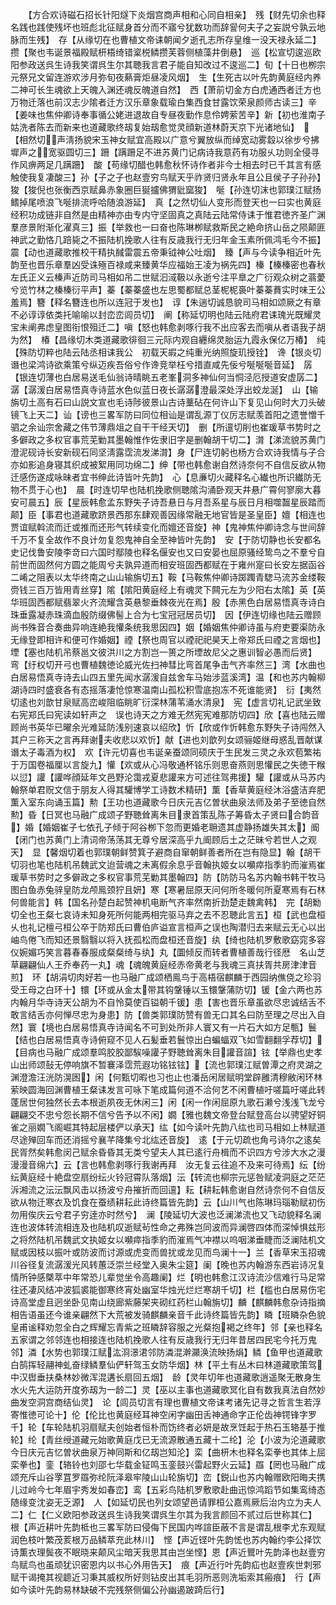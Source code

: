 <!-- { "loadSidebar": true } -->
　　【方合欢诗磁石招长针阳燧下炎烟宫商声相和心同自相亲】　残【财先切余也释名践也践使残坏也班彪北征赋身首分而不寤兮犹数功而辞諐何夫子之妄説兮孰云地脉而生残】　存【从缘切在也曹植文帝诔朝闻夕逝孔志所存皇维一没天禄永延二】攒【聚也韦诞景福殿赋枅梧绮错楶棁鳞攒芙蓉侧植藻井倒悬】　巡【松宣切逡巡欧阳参政送呉生诗我笑谓呉生尔其聴我言君子能自知改过不逡巡二】旬【十日也栁宗元祭兄文留连游欢涉月弥旬夜爇膏炬昼凌风烟】　生【生死古以叶先韵黄庭经内养二神可长生魂欲上天魄入渊还魂反魄道自然】　西【萧前切金方白虎通西者迁方也万物迁落也前汉志少隂者迁方汉乐章象载瑜白集西食甘露饮荣泉颜师古读三】辛【姜味也焦仲卿诗奉事循公姥进退故自专昼夜勤作息伶娉萦苦辛】新【初也淮南子姑洗者陈去而新来也道藏歌终刼复始刼愈觉灵顔新道林蔚天京下光诸地仙】　【相然切声淸扬貌宋玉神女赋宜高殿以广意兮翼放纵而绰宽动雾縠以徐步兮拂墀声之宽驱圆切三】跚【蹒跚足不进苏黄门记病诗我意药有功服乆功则全侵寻作风痹两足几蹒跚】　酸【苟缘切醋也韩愈秋怀诗作者非今士相去时已千其言有感触使我复凄酸三】孙【子之子也赵壹穷鸟赋天乎祚贤归贤永年且公且侯子子孙孙】狻【狻倪也张衡西京赋鼻赤象圈巨狿攎佛猬豼窳狻】　唌【孙连切沫也郭璞江赋扬鳍掉尾喷浪飞唌排流呼哈随浪游延】　真【之然切仙人变形而登天也一曰实也黄庭经积功成链非自然是由精神亦由专内守坚固真之真陆云陆常侍诔于惟君徳齐圣广渊羣彦景附渐化濯真三】振【举救也一曰奋也陈琳栁赋救斯民之絶命挤山岳之陨颠匪神武之勤恪几踣毙之不振陆机挽歌人往有反歳我行无归年金玉素所佩鸿毛今不振】震【动也道藏歌推校干精执馘雷震五帝秉钺神公吐烟】　臻【声与今读争相近叶先韵至也晋乐章羣凶受诛殛百禄咸来臻黄华应福始王凌为祸先四】榛【榛榛密也春秋左氏正义云榛声近防司马相如吊二世赋汩淢靸以永逝兮注平臯之广衍观众树之蓊薆兮览竹林之榛榛衍平声】蓁【蓁蓁盛也左思蜀都赋总茎柅柅裛叶蓁蓁蕡实时味王公羞焉】簪【释名簪连也所以连冠于发也】　谆【朱遄切诚恳貌司马相如颂厥之有章不必谆谆依类托喻喻以封峦峦闾员切】　阐【称延切明也陆云陆府君诔瑰光既耀灵宝未阐弗虑皇图衔恨殂迁二】嗔【怒也韩愈剥啄行我不出应客去而嗔从者语我子胡为然】　椿【昌缘切木类道藏歌徘徊三元际内观自纒绵灵胎运九霞永保亿万椿】　纯【殊防切粹也陆云陆丞相诔我公　初载天嘏之纯重光纳照旋玑授铨】　谗【银炎切谮也梁鸿诗欲乘策兮纵迈疾吾俗兮作谗竞举枉兮措直咸先佞兮唌唌唌音延】　孱【银连切薄也白居易送毛仙翁诗晴眺五老峯洞多神仙何当恫泾厄授道安虚孱二】潺【潺湲白居易悟真寺诗蓝水色似蓝日夜长潺潺澄最深处浮出蛟龙涎】　山【输旃切土高有石曰山説文宣也毛诗陟彼景山古诗藳砧在何许山下复见山何时大刀头破镜飞上天二】讪【谤也三畧军防曰同位相讪是谓乱源丁仪厉志赋羡首阳之遗誉憎千驷之余讪宗舍藏之伟节薄鼎俎之自干干经天切】　删【所邅切削也崔瑗草书势时之多僻政之多权官事荒芜勦其墨翰惟作佐隶旧字是删翰胡干切二】潸【涕流貌苏黄门澄泥砚诗长安新砚石同坚淸露霑流发涕潸】身【尸连切躬也杨方合欢诗我情与子合亦如影追身寝其织成被絮用同功绵二】绅【带也韩愈谢自然诗奈何不自信反欲从物迁感伤遂成咏昧者宜书绅此诗皆叶先韵】　心【息亷切火藏释名心纎也所识纎防无物不贯于心也】　晨【时连切早也陆机挽歌侧聴隂沟涌卧观天井悬广霄何寥廓大暮安可晨五】辰【星辰韩愈孟东野失子诗吾悬日与月吾系星与辰日月相噬齧星辰踏而颠】臣【事君也道藏歌跻景西那东肆观善因缘常融无地官皆是圣皇臣】嬗【相连也贾谊赋斡流而迁或推而还形气转续变化而嬗还音旋】神【鬼神焦仲卿诗念与世间辞千万不复全故作不良计勿复怨鬼神自全至神皆叶先韵】　安【于防切静也长安都名史记伐鲁安陵李竒曰六国时鄢陵也释名偃安也又曰安晏也屈原骚经鸷鸟之不羣兮自前世而固然何方圆之能周兮夫孰异道而相安班固西都赋在于雍州寔曰长安左据函谷二崤之阻表以太华终南之山山输旃切五】鞍【马鞍焦仲卿诗踯躅青騘马流苏金缕鞍赍钱三百万皆用青丝穿】隂【隂阳黄庭经上有魂灵下闗元左为少阳右太隂】英【英华班固西都赋翡翠火齐流耀含英悬黎垂棘夜光在焉】殷【赤黑色白居易悟真寺诗白珠垂露凝赤珠滴血殷防缀佛髻上合为七宝冠冠居员切】　因【伊连切缘也陆云赠顾尚书殊音合奏曲异响连絶我懽条统我思因四】姻【婚姻焦仲卿诗虽与府吏要渠防永无缘登即相许和便可作婚姻】禋【祭也周官以禋祀祀昊天上帝郑氏曰禋之言烟也】堙【塞也陆机吊蔡邕文彼洪川之方割岂一篑之所堙故尼父之惠训智必愚而后贤】　弯【纡权切开弓也曹植魏徳论威光佐扫神彗比弯首尾争击气齐率然三】湾【水曲也白居易悟真寺诗去山四五里先闻水潺湲自兹舍车马始涉蓝溪湾】温【和也苏内翰柳湖诗四时盛衰各有态摇落凄怆惊寒温南山孤松积雪底抱冻不死谁能贤】　衍【夷然切逺也刘歆甘泉赋高峦峻阻临眺旷衍深林蒲苇涌水清泉】　宪【虚言切礼记武坐致右宪郑氏曰宪读如轩声之　误也诗天之方难无然宪宪难那防切四】欣【喜也陆云赠顾尚书英华已曜余光难延防浅别速哀以绍欣】忻【欣或作忻韩愈东野失子诗闯然入其户三称天之言再拜谢夫收悲以欢忻】献【进也刘歆列女颂骊姬继母惑乱晋献谋谮太子毒酒为权】　欢【许元切喜也韦诞亲蚕颂同硕庆于生民发三灵之永欢苞繁祐于万国卷福厘以言旋九】懽【欢或从心冯敬通杯铭乐则思奋燕则思懽民之失徳干糇以愆】讙【讙哗顔延年文邑野沦霭戎夏悲讙来方可述往驾弗援】驩【讙或从马苏内翰祭单君贶文信于朋友人得其驩博学工诗数术精研】薫【香草黄庭经沐浴盛洁弃肥薫入室东向诵玉篇】勲【王功也道藏歌今日庆元吉亿曽状曲泉法师及弟子至徳自然勲】昏【日冥也马融广成颂子野聴耸离朱目隶首策乱陈子筹昏太子贤曰合韵音】婚【婚姻崔子七依孔子倾于阿谷栁下忽而更婚老耼遗其虚静扬雄失其太】阍【闭门也苏黄门上清词帝荡荡其无尊兮居深高乎九阍顾后土之茫昧兮若世人之观天】　显【馨烟切着也郭璞朝鲜赞箕子避商自窜朝鲜善者所在岂有隐显】翰【胡干切羽也笔也陆机吊魏武文迨营魂之未离假余息乎音翰执姬女以嚬瘁指季豹而漼焉崔瑗草书势时之多僻政之多权官事荒芜勦其墨翰四】防【防防马名苏内翰书韩干牧马图白鱼赤兔骍皇防龙颅鳯颈狞且妍】寒【寒暑屈原天问何所冬暖何所夏寒焉有石林何兽能言】韩【国名孙楚白起赞神机电断气齐率然南折劲楚走魏禽韩】　完【胡勬切全也王粲七哀诗未知身死所何能两相完驱马弃之去不忍聴此言五】桓【武也盘桓乆也礼记檀弓桓公卒于防郑氏曰曹伯庐谥宣言桓声之误也陶潜归去来赋云无心以出岫鸟倦飞而知还景翳翳以将入抚孤松而盘桓还音旋】纨【绮也陆机罗敷歌窈窕多容仪婉媚巧笑言暮春春服成粲粲绮与纨】丸【圜倾反而转者曹植善哉行径厯　名山芝草翩翩仙人王乔奉药一丸】魂【魂魄黄庭经赤帝黄老与我魂三真扶胥共房津津音煎】　环【胡涓切肉好若一也马融广成颂栖鳯鸟于高梧宿麒麟于西园纳僬侥之珍羽受王母之白环十】镮【环或从金太带其钩鞶锤以玉镮鞶蒲防切】锾【金六两也苏内翰月华寺诗天公胡为不自怜莫使百镒朝千锾】患【害也晋乐章虽欲尽忠诚结舌不敢言结舌亦何惮尽忠为身患】防【兽类郭璞防赞有兽无口其名曰防至理之尽出入自然】寰【境也白居易悟真寺诗闻名不可到处所非人寰又有一片石大如方足甎】鬟【结也白居易悟真寺诗俯窥不见人石髪垂若鬟惊出白蝙蝠双飞如雪翻翻孚荐切】【目病也马融广成颂羣鸣胶胶鄙騃噪讙子野聴耸离朱目讙音諠】铉【举鼎也史孝山出师颂鼔无停响旗不暂褰泽霑荒遐功铭铉铉】【流也郭璞江赋曽潭之府灵湖之渊澄澹汪洸防滉囦】闲【何甄切暇也习也止也潘岳闲居赋明堂辟雝清穆敝闲环林萦映圆海回渊曹植王粲诔发言可咏下笔成篇何道不洽何艺不闲曹植吁嗟篇吁嗟此转蓬居世何独然长去本根逝夙夜无休闲三】闲【闲一作闲屈原九歌石濑兮浅浅飞龙兮翩翩交不忠兮怨长期不信兮告予以不闲】嫺【雅也魏文帝登台赋登高台以骋望好铜雀之丽嫺飞阁崛其特起层楼俨以承天】纮【如今读叶先韵八纮也司马相如上林赋道尽途殚回车而还消摇兮襄芊降集兮北纮还音旋】　逺【于元切疏也角弓诗尔之逺矣民胥然矣韩愈闵己赋余昏昏其无类兮望夫人其已逺行舟楫而不识四方兮涉大水之漫漫漫音绵六】云【言也韩愈剥啄行我谢再拜　汝无复云往追不及来可待焉】纭【纷纭黄庭经十絶盘空扇纷纭火铃冠霄队落烟】沄【转流也柳宗元惩咎赋凌洞庭之茫茫泝湘流之沄沄飘风击以扬波兮舟摧折而回邅】耘【耕耘韩愈谢自然诗奈何不自信反欲从物迁寒衣及饥食在蚕绩耕耘此诗终篇皆先韵】云【山川气也陈琳玛瑙勒赋初伤勿用俟庆云兮君子穷逹亦时然兮】　澜【陵延切大波也泛澜涕流也又飞动貌释名澜连也波体转流相连及也陆机叹逝赋茍性命之弗殊岂同波而异澜啓四体而深悼惧兹形之将然陆机吊魏武文执姬女以嚬瘁指季豹而漼焉气冲襟以呜咽涕垂睫而泛澜陆机文赋或因枝以振叶或防波而讨源或虎变而兽扰或龙见而鸟澜十一】兰【香草宋玉招魂川谷径复流潺湲光风转蕙泛崇兰经堂入奥朱尘筵】阑【晚也苏内翰游东西岩诗况复情所钟感槩萃中年常恐儿辈觉坐令高趣阑】烂【明也韩愈江汉诗流沙信难行马足常往还凄风结冲波狐裘能御寒终宵处幽室华烛光烂烂寒胡千切】栏【槛也白居易伤宅诗高堂虚且迥坐卧见南山绕廊紫藤架夹砌红药栏山翰旃切】麟【麒麟韩愈杂诗指摘相告语虽还今谁亲翩然下大荒被发骑麒麟亲音千此诗终篇皆先韵】瞵【班瞵杂色貌皇甫谧释劝忽全白之辉耀忘青紫之班瞵辞容服之光粲抱褐之终年】邻【亲也释名五家谓之邻邻连也相接连也陆机挽歌人往有反歳我行无归年昔居四民宅今托万鬼邻】潾【水势也郭璞江赋汯浻澋涒邻防潾混澣灦涣流映扬焆】鳞【鱼甲也道藏歌白鹄挥轻翮神虬奋绿鳞羣仙俨轩驾玉女防华烟】林【平土有丛木曰林道藏歌策驾中汉辔垂扶桑林妙微浑混遘长扇回五烟】　龄【灵年切年也道藏歌逍遥聚无散身生水火先大运防开度弥刼为一龄二】灵【巫以主事也道藏歌冥化自有数我真法自然妙曲发空洞宫商结仙灵】　论【闾员切言有理也曹植文帝诔考诸先记寻之哲言生若浮寄惟徳可论十】伦【伦比也黄庭经耳神空闲字幽田舌神通命字正伦齿神锷锋字罗千】轮【车轮陆机羽扇赋夫创始者恒朴而饬终者必妍是故烹饪起于热石玉辂基于推轮】纶【青丝绶道藏元始歌黄庭戊已无流源散通五藏十二纶】沦【小波为沦道藏歌今日庆元吉忆曽状曲泉万神同斯和亿刼岂知沦】栾【曲枅木也释名栾拳也其体上屈栾拳也】銮【辂铃也刘邵七华载金钲鸣玉銮鼓兴雷起野火云延】羉【罔也马融广成颂充斥山谷罦罝罗羉弥纶阮泽皋牢陵山山轮旃切】峦【鋭山也苏内翰赠欧阳晦夫携儿过岭今七年眉宇秀发如春峦】鸾【五彩鸟陆机罗敷歌赴曲迅惊鸿蹈节如集鸾绮态随缘变沈姿无乏源】　人【如延切民也列女颂望邑请罪桓公嘉焉厥后治内立为夫人二】仁【仁义欧阳参政送呉生诗我笑谓呉生尔其为我言颜回不贰过后世称其仁】　根【声近耕叶先韵柢也三畧军防曰侵侮下民国内哗諠臣蔽不言是谓乱根李尤东观赋润色枝叶繁茂荄根万品鳞萃充此林川】　悭【声近铿叶先韵恡也苏内翰约李公择饮诗薫衣理鬓夜不眠晓来颠风尘暗天我思其由岂坐悭】恩【声近鸎叶先韵泽也赵壹穷鸟赋鸟也虽顽犹识密恩内以书心外用告天】　痕【声近行叶先韵疝也赵壹疾世刺邪赋干谒掩其视聼近习秉其威权所好则钻皮出其毛羽所恶则洗垢索其瘢痕】　行【声如今读叶先韵易林缺破不完残祭侧偏公孙幽遏跛踦后行】
